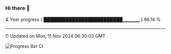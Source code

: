 ### Hi there 👋

⏳ Year progress { █████████████████████████▁▁▁▁▁ } 86.14 %

---

⏰ Updated on Mon, 11 Nov 2024 06:30:03 GMT

![Progress Bar CI](https://github.com/ZhaoGui/ZhaoGui/workflows/Progress%20Bar%20CI/badge.svg)

